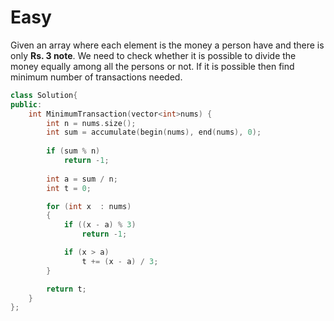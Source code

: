 # Easy

Given an array where each element is the money a person have and there is only **Rs. 3 note**. We need to check whether it is possible to divide the money equally among all the persons or not. If it is possible then find minimum number of transactions needed.

```cpp
class Solution{
public:
    int MinimumTransaction(vector<int>nums) {
        int n = nums.size();
        int sum = accumulate(begin(nums), end(nums), 0);
        
        if (sum % n)
            return -1;
            
        int a = sum / n;
        int t = 0;

        for (int x  : nums)
        {
            if ((x - a) % 3)
                return -1;

            if (x > a)
                t += (x - a) / 3;
        }

        return t;
    }
};
```
